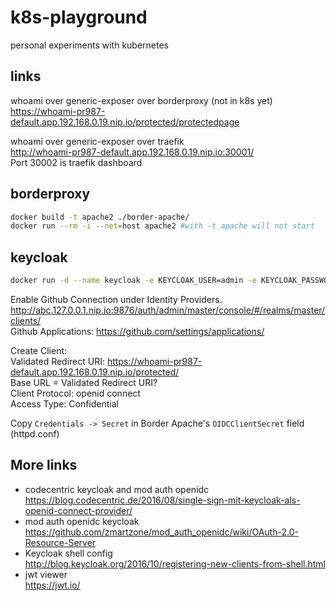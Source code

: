 # k8s-playground
personal experiments with kubernetes

## links
whoami over generic-exposer over borderproxy (not in k8s yet)  
https://whoami-pr987-default.app.192.168.0.19.nip.io/protected/protectedpage  

whoami over generic-exposer over traefik  
http://whoami-pr987-default.app.192.168.0.19.nip.io:30001/  
Port 30002 is traefik dashboard  

## borderproxy
```bash
docker build -t apache2 ./border-apache/
docker run --rm -i --net=host apache2 #with -t apache will not start
```

## keycloak
```bash
docker run -d --name keycloak -e KEYCLOAK_USER=admin -e KEYCLOAK_PASSWORD=admin -p 9876:8080 jboss/keycloak
```
Enable Github Connection under Identity Providers.  
http://abc.127.0.0.1.nip.io:9876/auth/admin/master/console/#/realms/master/clients/  
Github Applications: https://github.com/settings/applications/   

Create Client:  
Validated Redirect URI: https://whoami-pr987-default.app.192.168.0.19.nip.io/protected/  
Base URL = Validated Redirect URI?  
Client Protocol: openid connect  
Access Type: Confidential  

Copy `Credentials -> Secret` in Border Apache's `OIDCClientSecret` field (httpd.conf)  

## More links
+ codecentric keycloak and mod auth openidc  
  https://blog.codecentric.de/2016/08/single-sign-mit-keycloak-als-openid-connect-provider/  
+ mod auth openidc keycloak  
  https://github.com/zmartzone/mod_auth_openidc/wiki/OAuth-2.0-Resource-Server  
+ Keycloak shell config  
  http://blog.keycloak.org/2016/10/registering-new-clients-from-shell.html 
+ jwt viewer  
  https://jwt.io/  
